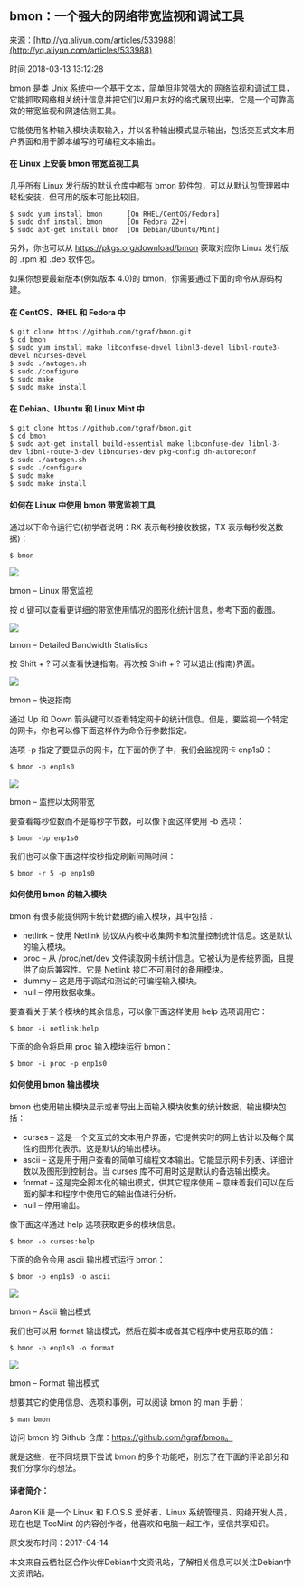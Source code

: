 ## bmon：一个强大的网络带宽监视和调试工具

来源：[http://yq.aliyun.com/articles/533988](http://yq.aliyun.com/articles/533988)

时间 2018-03-13 13:12:28

 
bmon 是类 Unix 系统中一个基于文本，简单但非常强大的 网络监视和调试工具，它能抓取网络相关统计信息并把它们以用户友好的格式展现出来。它是一个可靠高效的带宽监视和网速估测工具。 
 
它能使用各种输入模块读取输入，并以各种输出模式显示输出，包括交互式文本用户界面和用于脚本编写的可编程文本输出。
 
#### 在 Linux 上安装 bmon 带宽监视工具
 
几乎所有 Linux 发行版的默认仓库中都有 bmon 软件包，可以从默认包管理器中轻松安装，但可用的版本可能比较旧。
 

    $ sudo yum install bmon      [On RHEL/CentOS/Fedora] 
    $ sudo dnf install bmon      [On Fedora 22+] 
    $ sudo apt-get install bmon  [On Debian/Ubuntu/Mint] 
 

另外，你也可以从 https://pkgs.org/download/bmon 获取对应你 Linux 发行版的 .rpm 和 .deb 软件包。
 
如果你想要最新版本(例如版本 4.0)的 bmon，你需要通过下面的命令从源码构建。
 
#### 在 CentOS、RHEL 和 Fedora 中
 

    $ git clone https://github.com/tgraf/bmon.git 
    $ cd bmon 
    $ sudo yum install make libconfuse-devel libnl3-devel libnl-route3-devel ncurses-devel 
    $ sudo ./autogen.sh 
    $ sudo./configure 
    $ sudo make 
    $ sudo make install 
 

#### 在 Debian、Ubuntu 和 Linux Mint 中
 

    $ git clone https://github.com/tgraf/bmon.git 
    $ cd bmon 
    $ sudo apt-get install build-essential make libconfuse-dev libnl-3-dev libnl-route-3-dev libncurses-dev pkg-config dh-autoreconf 
    $ sudo ./autogen.sh 
    $ sudo ./configure 
    $ sudo make 
    $ sudo make install 
 

#### 如何在 Linux 中使用 bmon 带宽监视工具
 
通过以下命令运行它(初学者说明：RX 表示每秒接收数据，TX 表示每秒发送数据)：
 

    $ bmon 
 


![][0]
 
bmon – Linux 带宽监视
 
按 d 键可以查看更详细的带宽使用情况的图形化统计信息，参考下面的截图。
 

![][1]
 
bmon – Detailed Bandwidth Statistics
 
按 Shift + ? 可以查看快速指南。再次按 Shift + ? 可以退出(指南)界面。
 

![][2]
 
bmon – 快速指南
 
通过 Up 和 Down 箭头键可以查看特定网卡的统计信息。但是，要监视一个特定的网卡，你也可以像下面这样作为命令行参数指定。
 
选项 -p 指定了要显示的网卡，在下面的例子中，我们会监视网卡 enp1s0：
 

    $ bmon -p enp1s0 
 


![][3]
 
bmon – 监控以太网带宽
 
要查看每秒位数而不是每秒字节数，可以像下面这样使用 -b 选项：
 

    $ bmon -bp enp1s0 
 

我们也可以像下面这样按秒指定刷新间隔时间：
 

    $ bmon -r 5 -p enp1s0 
 

#### 如何使用 bmon 的输入模块
 
bmon 有很多能提供网卡统计数据的输入模块，其中包括：
 

* netlink – 使用 Netlink 协议从内核中收集网卡和流量控制统计信息。这是默认的输入模块。 
* proc – 从 /proc/net/dev 文件读取网卡统计信息。它被认为是传统界面，且提供了向后兼容性。它是 Netlink 接口不可用时的备用模块。 
* dummy – 这是用于调试和测试的可编程输入模块。 
* null – 停用数据收集。 
 

要查看关于某个模块的其余信息，可以像下面这样使用 help 选项调用它：
 

    $ bmon -i netlink:help 
 

下面的命令将启用 proc 输入模块运行 bmon：
 

    $ bmon -i proc -p enp1s0 
 

#### 如何使用 bmon 输出模块
 
bmon 也使用输出模块显示或者导出上面输入模块收集的统计数据，输出模块包括：
 

* curses – 这是一个交互式的文本用户界面，它提供实时的网上估计以及每个属性的图形化表示。这是默认的输出模块。 
* ascii – 这是用于用户查看的简单可编程文本输出。它能显示网卡列表、详细计数以及图形到控制台。当 curses 库不可用时这是默认的备选输出模块。 
* format – 这是完全脚本化的输出模式，供其它程序使用 – 意味着我们可以在后面的脚本和程序中使用它的输出值进行分析。 
* null – 停用输出。 
 

像下面这样通过 help 选项获取更多的模块信息。
 

    $ bmon -o curses:help 
 

下面的命令会用 ascii 输出模式运行 bmon：
 

    $ bmon -p enp1s0 -o ascii 
 


![][4]
 
bmon – Ascii 输出模式
 
我们也可以用 format 输出模式，然后在脚本或者其它程序中使用获取的值：
 

    $ bmon -p enp1s0 -o format 
 


![][5]
 
bmon – Format 输出模式
 
想要其它的使用信息、选项和事例，可以阅读 bmon 的 man 手册：
 

    $ man bmon 
 

访问 bmon 的 Github 仓库：https://github.com/tgraf/bmon。
 
就是这些，在不同场景下尝试 bmon 的多个功能吧，别忘了在下面的评论部分和我们分享你的想法。
 
#### 译者简介：
 
Aaron Kili 是一个 Linux 和 F.O.S.S 爱好者、Linux 系统管理员、网络开发人员，现在也是 TecMint 的内容创作者，他喜欢和电脑一起工作，坚信共享知识。
 
原文发布时间：2017-04-14
 
本文来自云栖社区合作伙伴Debian中文资讯站，了解相关信息可以关注Debian中文资讯站。
 


[0]: https://img2.tuicool.com/VJnAZvN.jpg 
[1]: https://img0.tuicool.com/Vzi2em3.gif
[2]: https://img1.tuicool.com/R7nUJvM.jpg 
[3]: https://img2.tuicool.com/uAZ7ben.jpg 
[4]: https://img0.tuicool.com/YBveY33.jpg 
[5]: https://img1.tuicool.com/fiMryqr.jpg 